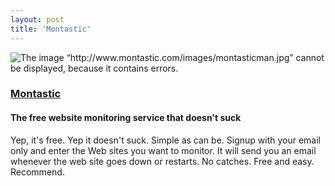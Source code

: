 ```yaml
---
layout: post  
title: 'Montastic'
---
```

![The image “http://www.montastic.com/images/montasticman.jpg” cannot be displayed, because it contains errors.](http://www.montastic.com/images/montasticman.jpg)

### [Montastic](http://www.montastic.com/)

#### The free website monitoring service that doesn't suck

Yep, it's free. Yep it doesn't suck. Simple as can be. Signup with your email only and enter the Web sites you want to monitor. It will send you an email whenever the web site goes down or restarts. No catches. Free and easy. Recommend.
